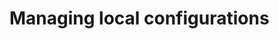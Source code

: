 # Managing local configurations

<!--TBD: where we explain how non-upstream configurations are managed-->

